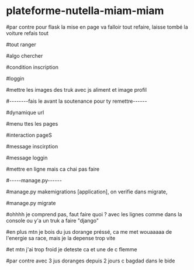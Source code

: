 # plateforme-nutella-miam-miam

#par contre pour flask la mise en page va falloir tout refaire, laisse tombé la voiture refais tout

#tout ranger

#algo chercher

#condition inscription

#loggin

#mettre les images des truk avec js aliment et image profil



#--------fais le avant la soutenance pour ty remettre------

#dynamique url

#menu ttes les pages

#interaction pageS

#message inscirption

#message loggin

#mettre en ligne mais ca chai pas faire



#-----manage.py------

#manage.py makemigrations [application], on verifie dans migrate, 

#manage.py migrate

#ohhhh je comprend pas, faut faire quoi ? avec les lignes comme dans la console ou y'a un truk a faire "django"

#en plus mtn je bois du jus dorange préssé, ca me met wouaaaaa de l'energie sa race, mais je la depense trop vite

#et mtn j'ai trop froid je deteste ca et une de c flemme

#par contre avec 3 jus doranges depuis 2 jours c bagdad dans le bide

